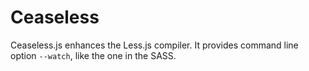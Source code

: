 Ceaseless
=========

Ceaseless.js enhances the Less.js compiler.
It provides command line option `--watch`, like the one in the SASS.